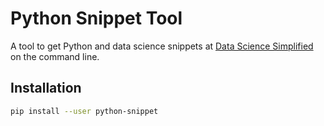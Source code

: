 # Python Snippet Tool

A tool to get Python and data science snippets at [Data Science Simplified](https://mathdatasimplified.com/) on the command line. 

## Installation
```bash
pip install --user python-snippet
```